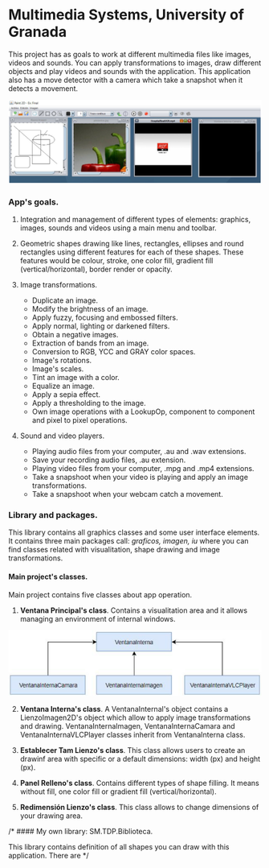 # Multimedia Systems, University of Granada

This project has as goals to work at different multimedia files like images, videos and sounds. You can apply transformations to images, draw different objects and play videos and sounds with the application. This application also has a move detector with a camera which take a snapshot when it detects a movement.

![Alt Multimedia Systems Application](/ImageApp.png)

### App's goals. 

1. Integration and management of different types of elements: graphics, images, sounds and videos using a main menu and toolbar.

2. Geometric shapes drawing like lines, rectangles, ellipses and round rectangles using different features for each of these shapes. These features would be colour, stroke, one color fill, gradient fill (vertical/horizontal), border render or opacity.

3. Image transformations.
   - Duplicate an image.
   - Modify the brightness of an image.
   - Apply fuzzy, focusing and embossed filters.
   - Apply normal, lighting or darkened filters.
   - Obtain a negative images.
   - Extraction of bands from an image.
   - Conversion to RGB, YCC and GRAY color spaces.
   - Image's rotations.
   - Image's scales.
   - Tint an image with a color.
   - Equalize an image.
   - Apply a sepia effect.
   - Apply a thresholding to the image.
   - Own image operations with a LookupOp, component to component and pixel to pixel operations.
   
 4. Sound and video players.
    - Playing audio files from your computer, .au and .wav extensions.
    - Save your recording audio files, .au extension.
    - Playing video files from your computer, .mpg and .mp4 extensions.
    - Take a snapshoot when your video is playing and apply an image transformations.
    - Take a snapshoot when your webcam catch a movement.

### Library and packages.

This library contains all graphics classes and some user interface elements. It contains three main packages call: *graficos, imagen, iu* where you can find classes related with visualitation, shape drawing and image transformations.

#### Main project's classes.

Main project contains five classes about app operation.

1. **Ventana Principal's class**. Contains a visualitation area and it allows managing an environment of internal windows.

![Alt MultimediaSystems_VentanaInternaClasses](/DefinicionClasesVentanaInterna.png)

2. **Ventana Interna's class**. A VentanaInternal's object contains a LienzoImagen2D's object which allow to apply image transformations and drawing. VentanaInternaImagen, VentanaInternaCamara and VentanaInternaVLCPlayer classes inherit from VentanaInterna class.

3. **Establecer Tam Lienzo's class**. This class allows users to create an drawinf area with specific or a default dimensions: width (px) and height (px).

4. **Panel Relleno's class**. Contains different types of  shape filling. It means without fill, one color fill or gradient fill (vertical/horizontal).

5. **Redimensión Lienzo's class**. This class allows to change dimensions of your drawing area.

/* #### My own library: SM.TDP.Biblioteca.

This library contains definition of all shapes you can draw with this application. There are */
